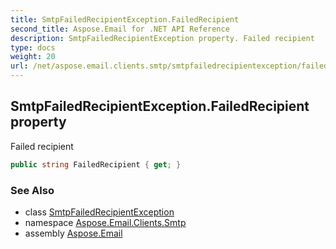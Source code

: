```yaml
---
title: SmtpFailedRecipientException.FailedRecipient
second_title: Aspose.Email for .NET API Reference
description: SmtpFailedRecipientException property. Failed recipient
type: docs
weight: 20
url: /net/aspose.email.clients.smtp/smtpfailedrecipientexception/failedrecipient/
---
```

## SmtpFailedRecipientException.FailedRecipient property

Failed recipient

```csharp
public string FailedRecipient { get; }
```

### See Also

* class [SmtpFailedRecipientException](../)
* namespace [Aspose.Email.Clients.Smtp](../../smtpfailedrecipientexception/)
* assembly [Aspose.Email](../../../)


